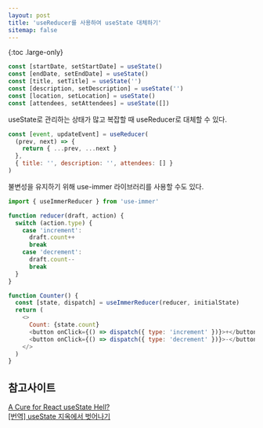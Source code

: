 ```yaml
---
layout: post
title: 'useReducer를 사용하여 useState 대체하기'
sitemap: false
---
```


{:toc .large-only}

```js
const [startDate, setStartDate] = useState()
const [endDate, setEndDate] = useState()
const [title, setTitle] = useState('')
const [description, setDescription] = useState('')
const [location, setLocation] = useState()
const [attendees, setAttendees] = useState([])
```

useState로 관리하는 상태가 많고 복잡할 때 useReducer로 대체할 수 있다.

```js
const [event, updateEvent] = useReducer(
  (prev, next) => {
    return { ...prev, ...next }
  },
  { title: '', description: '', attendees: [] }
)
```

불변성을 유지하기 위해 use-immer 라이브러리를 사용할 수도 있다.

```js
import { useImmerReducer } from 'use-immer'

function reducer(draft, action) {
  switch (action.type) {
    case 'increment':
      draft.count++
      break
    case 'decrement':
      draft.count--
      break
  }
}

function Counter() {
  const [state, dispatch] = useImmerReducer(reducer, initialState)
  return (
    <>
      Count: {state.count}
      <button onClick={() => dispatch({ type: 'increment' })}>+</button>
      <button onClick={() => dispatch({ type: 'decrement' })}>-</button>
    </>
  )
}
```

## 참고사이트

[A Cure for React useState Hell?](https://www.builder.io/blog/use-reducer)<br/>
[[번역] useState 지옥에서 벗어나기](https://velog.io/@eunbinn/a-cure-for-react-useState-hell#usestate%EB%A5%BC-%EC%82%AC%EC%9A%A9%ED%95%98%EB%8A%94-%EA%B1%B0%EC%9D%98-%EB%AA%A8%EB%93%A0-%EA%B3%B3%EC%97%90%EC%84%9C-usereducer%EB%A5%BC-%EC%82%AC%EC%9A%A9%ED%95%A0-%EC%88%98-%EC%9E%88%EC%8A%B5%EB%8B%88%EB%8B%A4)
